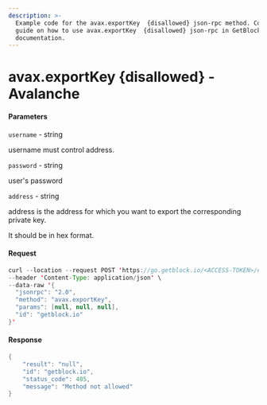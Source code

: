 ```yaml
---
description: >-
  Example code for the avax.exportKey  {disallowed} json-rpc method. Сomplete
  guide on how to use avax.exportKey  {disallowed} json-rpc in GetBlock.io Web3
  documentation.
---
```


# avax.exportKey {disallowed} - Avalanche

#### Parameters

`username` - string

username must control address.

`password` - string

user's password

`address` - string

address is the address for which you want to export the corresponding private key.

It should be in hex format.

#### Request

```java
curl --location --request POST 'https://go.getblock.io/<ACCESS-TOKEN>/ext/bc/C/rpc' \
--header 'Content-Type: application/json' \
--data-raw '{
  "jsonrpc": "2.0",
  "method": "avax.exportKey",
  "params": [null, null, null],
  "id": "getblock.io"
}'
```

#### Response

```java
{
    "result": "null",
    "id": "getblock.io",
    "status_code": 405,
    "message": "Method not allowed"
}
```

